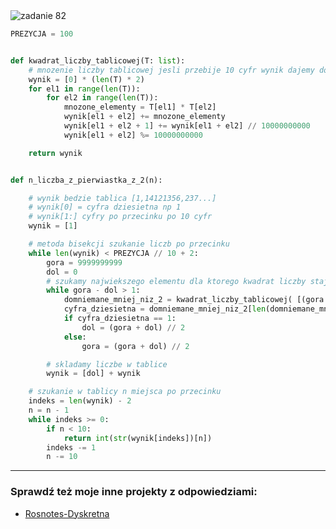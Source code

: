 <picture>
  <source srcset="../../srt/zbior_zadan/82.png" media="(prefers-color-scheme: light)">
  <source srcset="../../srt/zbior_zadan/black_82.png" media="(prefers-color-scheme: dark)">
  <img src="../../srt/zbior_zadan/black_82.png" alt="zadanie 82">
</picture>

```python
PREZYCJA = 100


def kwadrat_liczby_tablicowej(T: list):
    # mnozenie liczby tablicowej jesli przebije 10 cyfr wynik dajemy do nasten tablicy
    wynik = [0] * (len(T) * 2)
    for el1 in range(len(T)):
        for el2 in range(len(T)):
            mnozone_elementy = T[el1] * T[el2]
            wynik[el1 + el2] += mnozone_elementy
            wynik[el1 + el2 + 1] += wynik[el1 + el2] // 10000000000
            wynik[el1 + el2] %= 10000000000

    return wynik


def n_liczba_z_pierwiastka_z_2(n):

    # wynik bedzie tablica [1,14121356,237...]
    # wynik[0] = cyfra dziesietna np 1
    # wynik[1:] cyfry po przecinku po 10 cyfr
    wynik = [1]

    # metoda bisekcji szukanie liczb po przecinku
    while len(wynik) < PREZYCJA // 10 + 2:
        gora = 9999999999
        dol = 0
        # szukamy najwiekszego elementu dla ktorego kwadrat liczby staje sie 2 i bierzmy o jeden mniejszy
        while gora - dol > 1:
            domniemane_mniej_niz_2 = kwadrat_liczby_tablicowej( [(gora + dol) // 2] + wynik)
            cyfra_dziesietna = domniemane_mniej_niz_2[len(domniemane_mniej_niz_2) - 2]
            if cyfra_dziesietna == 1:
                dol = (gora + dol) // 2
            else:
                gora = (gora + dol) // 2

        # skladamy liczbe w tablice
        wynik = [dol] + wynik

    # szukanie w tablicy n miejsca po przecinku
    indeks = len(wynik) - 2
    n = n - 1
    while indeks >= 0:
        if n < 10:
            return int(str(wynik[indeks])[n])
        indeks -= 1
        n -= 10

```

---
### Sprawdź też moje inne projekty z odpowiedziami:
- [Rosnotes-Dyskretna](https://github.com/kamilGie/Rosnotes-Dyskretna)

